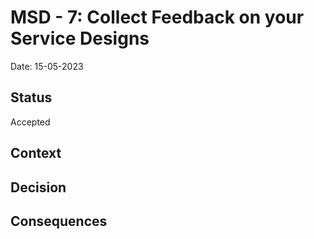 # MSD - 7: Collect Feedback on your Service Designs 
Date: 15-05-2023
## Status 
Accepted

## Context

## Decision

## Consequences
